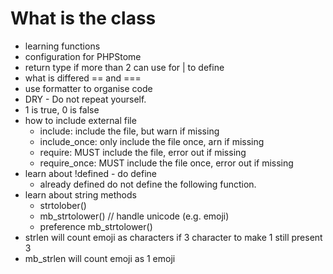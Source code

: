 # What is the class

- learning functions
- configuration for PHPStome
- return type if more than 2 can use for | to define
- what is differed == and ===
- use formatter to organise code
- DRY - Do not repeat yourself.
- 1 is true, 0 is false
- how to include external file
  - include: include the file, but warn if missing
  - include_once: only include the file once, arn if missing
  - require: MUST include the file, error out if missing
  - require_once: MUST include the file once, error out if missing
- learn about !defined - do define
  - already defined do not define the following function.
- learn about string methods
  - strtolober()
  - mb_strtolower() // handle unicode (e.g. emoji)
  - preference mb_strtolower()
- strlen will count emoji as characters if 3 character to make 1 still present 3
- mb_strlen will count emoji as 1 emoji
